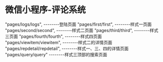 # 微信小程序-评论系统

"pages/logs/logs",                 --------登陆页面
"pages/first/first",               --------样式一页面
"pages/second/second",             --------样式二页面
"pages/third/third",               --------样式三页面
"pages/fourth/fourth",             --------样式四页面
"pages/viewitem/viewitem",         --------样式二的详情页面
"pages/repdetail/repdetail",       --------样式一、三、四的详情页面
"pages/query/query"                --------样式三顶部的搜索页面 